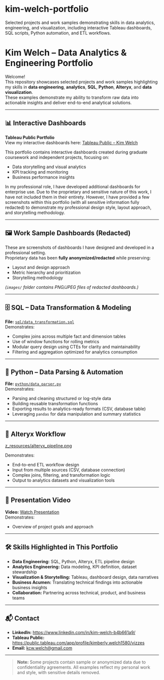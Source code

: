 # kim-welch-portfolio
Selected projects and work samples demonstrating skills in data analytics, engineering, and visualization, including interactive Tableau dashboards, SQL scripts, Python automation, and ETL workflows.


# Kim Welch – Data Analytics & Engineering Portfolio

Welcome!  
This repository showcases selected projects and work samples highlighting my skills in **data engineering**, **analytics**, **SQL**, **Python**, **Alteryx**, and **data visualization**.  
These examples demonstrate my ability to transform raw data into actionable insights and deliver end-to-end analytical solutions.

---

## 📊 Interactive Dashboards

**Tableau Public Portfolio**  
View my interactive dashboards here: [Tableau Public – Kim Welch](YOUR_TABLEAU_PUBLIC_LINK)  

This portfolio contains interactive dashboards created during graduate coursework and independent projects, focusing on:
- Data storytelling and visual analytics  
- KPI tracking and monitoring  
- Business performance insights  

In my professional role, I have developed additional dashboards for enterprise use. Due to the proprietary and sensitive nature of this work, I have not included them in their entirety. However, I have provided a few screenshots within this portfolio (with all sensitive information fully redacted) to demonstrate my professional design style, layout approach, and storytelling methodology.

---

## 🖼️ Work Sample Dashboards (Redacted)

These are screenshots of dashboards I have designed and developed in a professional setting.  
Proprietary data has been **fully anonymized/redacted** while preserving:
- Layout and design approach
- Metric hierarchy and prioritization
- Storytelling methodology

*(`images/` folder contains PNG/JPEG files of redacted dashboards.)*

---

## 🗄️ SQL – Data Transformation & Modeling

**File:** [`sql/data_transformation.sql`](sql/data_transformation.sql)  
Demonstrates:
- Complex joins across multiple fact and dimension tables
- Use of window functions for rolling metrics
- Modular query design using CTEs for clarity and maintainability
- Filtering and aggregation optimized for analytics consumption

---

## 🐍 Python – Data Parsing & Automation

**File:** [`python/data_parser.py`](python/data_parser.py)  
Demonstrates:
- Parsing and cleaning structured or log-style data
- Building reusable transformation functions
- Exporting results to analytics-ready formats (CSV, database table)
- Leveraging `pandas` for data manipulation and summary statistics

---

## 🔄 Alteryx Workflow

[z_resources/alteryx_pipeline.png](https://github.com/welch100/kim-welch-portfolio/blob/1552d374de952304b32e4243c119b1a0824265f9/z_resources/alteryx_pipeline.png)
  
Demonstrates:
- End-to-end ETL workflow design
- Input from multiple sources (CSV, database connection)
- Complex joins, filtering, and transformation logic
- Output to analytics datasets and visualization tools

---

## 🎥 Presentation Video

**Video:** [Watch Presentation](https://drive.google.com/file/d/1Ev-NAdraV3Zc_VkMotzLJg9o6GGAAOQK/view?usp=sharing)  
Demonstrates:
- Overview of project goals and approach

---

## 🛠️ Skills Highlighted in This Portfolio

- **Data Engineering:** SQL, Python, Alteryx, ETL pipeline design
- **Analytics Engineering:** Data modeling, KPI definition, dataset stewardship
- **Visualization & Storytelling:** Tableau, dashboard design, data narratives
- **Business Acumen:** Translating technical findings into actionable business insights
- **Collaboration:** Partnering across technical, product, and business teams

---

## 📬 Contact

- **LinkedIn:** https://www.linkedin.com/in/kim-welch-b4b661a9/
- **Tableau Public:** https://public.tableau.com/app/profile/kimberly.welch1580/vizzes
- **Email:** kcw.welch@gmail.com

---

> **Note:** Some projects contain sample or anonymized data due to confidentiality agreements. All examples reflect my personal work and style, with sensitive details removed.
